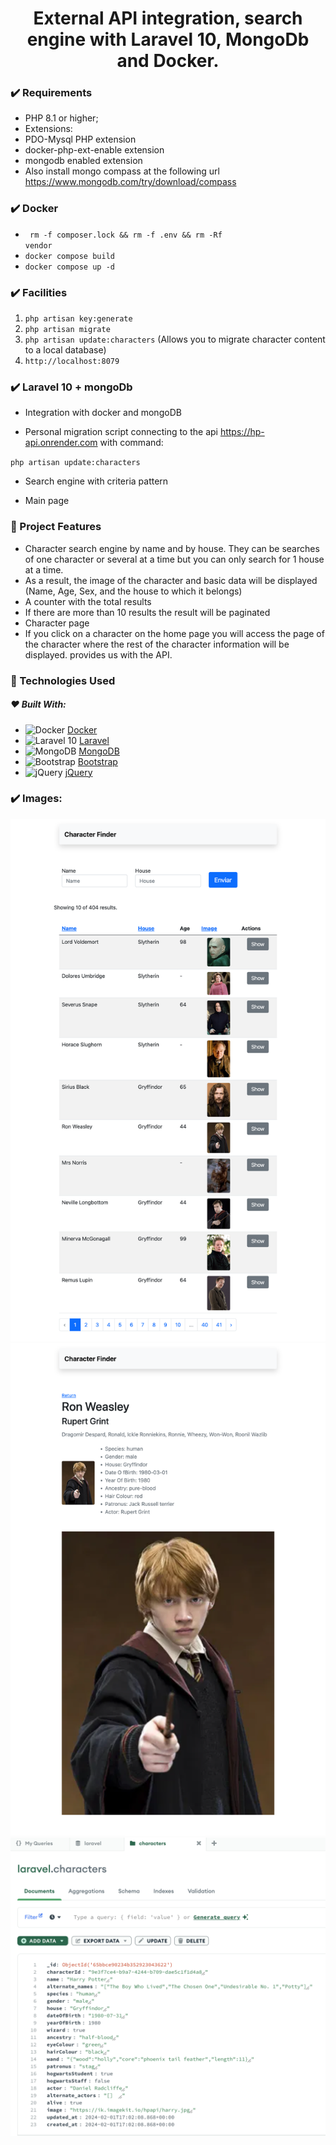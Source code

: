 
<h1 align="center">External API integration, search engine with Laravel 10, MongoDb and Docker.</h1>

###  :heavy_check_mark:	Requirements

- PHP 8.1 or higher;
- Extensions:
- PDO-Mysql PHP extension 
- docker-php-ext-enable extension
- mongodb enabled extension
- Also install mongo compass at the following url https://www.mongodb.com/try/download/compass

### :heavy_check_mark:	Docker

- <code> rm -f composer.lock && rm -f .env && rm -Rf vendor</code>
- <code>docker compose build</code>
- <code>docker compose up -d</code>

### :heavy_check_mark:	Facilities

1. <code>php artisan key:generate</code>
2. <code>php artisan migrate</code>
3. <code>php artisan update:characters</code> (Allows you to migrate character content to a local database)
4. <code>http://localhost:8079</code>

### :heavy_check_mark:	 Laravel 10 + mongoDb

- Integration with docker and mongoDB

- Personal migration script connecting to the api https://hp-api.onrender.com with command: 

<code>php artisan update:characters</code>

- Search engine with criteria pattern

- Main page

### :hammer: Project Features

- Character search engine by name and by house. They can be searches
of one character or several at a time but you can only search for 1 house at a time.
- As a result, the image of the character and basic data will be displayed
(Name, Age, Sex, and the house to which it belongs)
- A counter with the total results
- If there are more than 10 results the result will be paginated
- Character page
- If you click on a character on the home page you will access the page
of the character where the rest of the character information will be displayed.
provides us with the API.

### :rocket: Technologies Used

##### :heart: Built With:

* ![Docker](https://img.shields.io/badge/Docker-<COLOR>?style=for-the-badge&logo=docker&logoColor=white) [Docker](https://www.docker.com/)
* ![Laravel 10](https://img.shields.io/badge/Laravel%2010-<COLOR>?style=for-the-badge&logo=laravel&logoColor=white) [Laravel](https://laravel.com/)
* ![MongoDB](https://img.shields.io/badge/MongoDB-<COLOR>?style=for-the-badge&logo=mongodb&logoColor=white) [MongoDB](https://www.mongodb.com/)
* ![Bootstrap](https://img.shields.io/badge/Bootstrap-<COLOR>?style=for-the-badge&logo=bootstrap&logoColor=white) [Bootstrap](https://getbootstrap.com/)
* ![jQuery](https://img.shields.io/badge/jQuery-<COLOR>?style=for-the-badge&logo=jquery&logoColor=white) [jQuery](https://jquery.com/)

### :heavy_check_mark: Images:

![Buscador con laravel y mongo](/capture.png)
![Buscador con laravel y mongo](/capture_show.png)
![Buscador con laravel y mongo](/mondobd.png)





